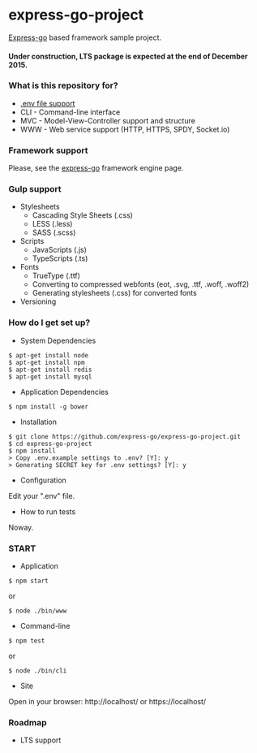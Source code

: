 # express-go-project #
[Express-go](https://github.com/express-go/express-go/) based framework sample project.

#### Under construction, LTS package is expected at the end of December 2015. ####

### What is this repository for? ###
* [.env file support](https://www.npmjs.com/package/dotenv)
* CLI - Command-line interface
* MVC - Model-View-Controller support and structure
* WWW - Web service support (HTTP, HTTPS, SPDY, Socket.io)


### Framework support ###
Please, see the [express-go](https://github.com/express-go/express-go/) framework engine page.

### Gulp support ###
* Stylesheets
    * Cascading Style Sheets (.css)
    * LESS (.less)
    * SASS (.scss)
* Scripts  
    * JavaScripts (.js)
    * TypeScripts (.ts)
* Fonts
    *  TrueType (.ttf) 
    *  Converting to compressed webfonts (eot, .svg, .ttf, .woff, .woff2)
    *  Generating stylesheets (.css) for converted fonts
* Versioning 


### How do I get set up? ###
* System Dependencies

```
$ apt-get install node
$ apt-get install npm
$ apt-get install redis
$ apt-get install mysql
```

* Application Dependencies

```
$ npm install -g bower
```

* Installation

```
$ git clone https://github.com/express-go/express-go-project.git
$ cd express-go-project
$ npm install
> Copy .env.example settings to .env? [Y]: y
> Generating SECRET key for .env settings? [Y]: y
```

* Configuration

Edit your ".env" file.

* How to run tests

Noway.


### START ###
* Application

```
$ npm start
```
or
```
$ node ./bin/www
```

* Command-line

```
$ npm test
```
or
```
$ node ./bin/cli
```

* Site

Open in your browser:
http://localhost/ or https://localhost/


### Roadmap ###
* LTS support

